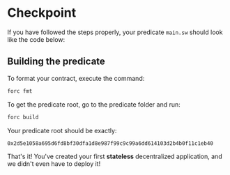 
# Checkpoint

If you have followed the steps properly, your predicate `main.sw` should look like the code below:

<CodeImport
  file="../../examples/intro-to-predicates/multisig-predicate/src/main.sw"
  comment="all"
  commentType="//"
  lang="sway"
/>

## Building the predicate

To format your contract, execute the command:



```sh
forc fmt
```

To get the predicate root, go to the predicate folder and run:



```sh
forc build
```

Your predicate root should be exactly:

```sh
0x2d5e1058a695d6fd8bf30dfa1d8e987f99c9c99a6dd614103d2b4b0f11c1eb40
```

That's it! You've created your first **stateless** decentralized application, and we didn't even have to deploy it!
